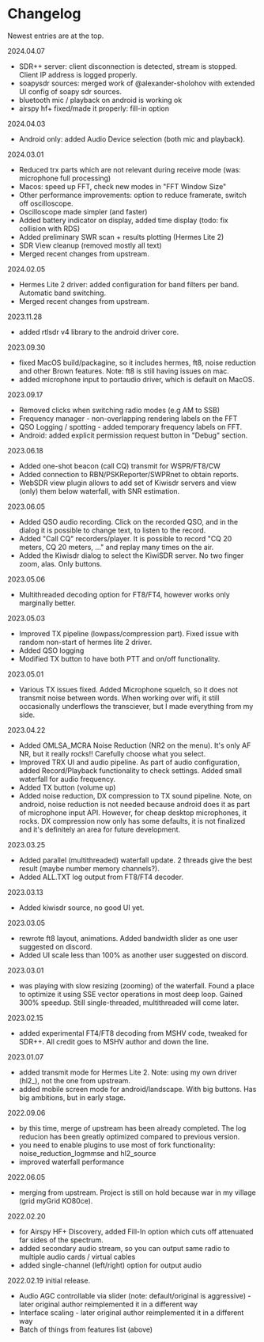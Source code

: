 # Changelog

Newest entries are at the top.

2024.04.07

* SDR++ server: client disconnection is detected, stream is stopped. Client IP address is logged properly.
* soapysdr sources: merged work of @alexander-sholohov with extended UI config of soapy sdr sources.
* bluetooth mic / playback on android is working ok
* airspy hf+ fixed/made it properly: fill-in option 
 
2024.04.03

* Android only: added Audio Device selection (both mic and playback).
 
2024.03.01

* Reduced trx parts which are not relevant during receive mode (was: microphone full processing)
* Macos: speed up FFT, check new modes in "FFT Window Size"
* Other performance improvements: option to reduce framerate, switch off oscilloscope. 
* Oscilloscope made simpler (and faster)
* Added battery indicator on display, added time display (todo: fix collision with RDS)
* Added preliminary SWR scan + results plotting (Hermes Lite 2)
* SDR View cleanup (removed mostly all text)
* Merged recent changes from upstream.

2024.02.05

* Hermes Lite 2 driver: added configuration for band filters per band. Automatic band switching.
* Merged recent changes from upstream.

2023.11.28

* added rtlsdr v4 library to the android driver core.

2023.09.30

* fixed MacOS build/packagine, so it includes hermes, ft8, noise reduction and other Brown features. Note: ft8 is still having issues on mac.
* added microphone input to portaudio driver, which is default on MacOS. 

2023.09.17

* Removed clicks when switching radio modes (e.g AM to SSB)
* Frequency manager - non-overlapping rendering labels on the FFT
* QSO Logging / spotting - added temporary frequency labels on FFT.
* Android: added explicit permission request button in "Debug" section.

2023.06.18

* Added one-shot beacon (call CQ) transmit for WSPR/FT8/CW
* Added connection to RBN/PSKReporter/SWPRnet to obtain reports.
* WebSDR view plugin allows to add set of Kiwisdr servers and view (only) them below waterfall, with SNR estimation.

2023.06.05

* Added QSO audio recording. Click on the recorded QSO, and in the dialog it is possible to change text, to listen to the record.
* Added "Call CQ" recorders/player. It is possible to record "CQ 20 meters, CQ 20 meters, ..." and replay many times on the air.
* Added the Kiwisdr dialog to select the KiwiSDR server. No two finger zoom, alas. Only buttons. 

2023.05.06

* Multithreaded decoding option for FT8/FT4, however works only marginally better.

2023.05.03

* Improved TX pipeline (lowpass/compression part). Fixed issue with random non-start of hermes lite 2 driver.
* Added QSO logging
* Modified TX button to have both PTT and on/off functionality.

2023.05.01

* Various TX issues fixed. Added Microphone squelch, so it does not transmit noise between words. When working over wifi, it still occasionally underflows the transciever, but I made everything from my side.

2023.04.22

* Added OMLSA_MCRA Noise Reduction (NR2 on the menu). It's only AF NR, but it really rocks!! Carefully choose what you select.
* Improved TRX UI and audio pipeline. As part of audio configuration, added Record/Playback functionality to check settings. Added small waterfall for audio frequency.
* Added TX button (volume up)
* Added noise reduction, DX compression to TX sound pipeline. Note, on android, noise reduction is not needed because android does it as part of microphone input API. However, for cheap desktop microphones, it rocks. DX compression now only has some defaults, it is not finalized and it's definitely an area for future development.

2023.03.25

* Added parallel (multithreaded) waterfall update. 2 threads give the best result (maybe number memory channels?).
* Added ALL.TXT log output from FT8/FT4 decoder.

2023.03.13

* Added kiwisdr source, no good UI yet. 

2023.03.05

* rewrote ft8 layout, animations. Added bandwidth slider as one user suggested on discord. 
* Added UI scale less than 100% as another user suggested on discord.

2023.03.01

* was playing with slow resizing (zooming) of the waterfall. Found a place to optimize it using SSE vector operations in most deep loop.
  Gained 300% speedup. Still single-threaded, multithreaded will come later.

2023.02.15

* added experimental FT4/FT8 decoding from MSHV code, tweaked for SDR++. All credit goes to MSHV author and down the line.


2023.01.07

* added transmit mode for Hermes Lite 2. Note: using my own driver (hl2_), not the one from upstream.
* added mobile screen mode for android/landscape. With big buttons. Has big ambitions, but in early stage.

2022.09.06

* by this time, merge of upstream has been already completed. The log reducion has been greatly optimized compared to previous version.
* you need to enable plugins to use most of fork functionality: noise_reduction_logmmse and hl2_source
* improved waterfall performance


2022.06.05

* merging from upstream. Project is still on hold because war in my village (grid myGrid KO80ce).



2022.02.20

* for Airspy HF+ Discovery, added Fill-In option which cuts off attenuated far sides of the spectrum.
* added secondary audio stream, so you can output same radio to multiple audio cards / virtual cables
* added single-channel (left/right) option for output audio


2022.02.19 initial release.

* Audio AGC controllable via slider (note: default/original is aggressive) - later original author reimplemented it in a different way
* Interface scaling - later original author reimplemented it in a different way
* Batch of things from features list (above)
